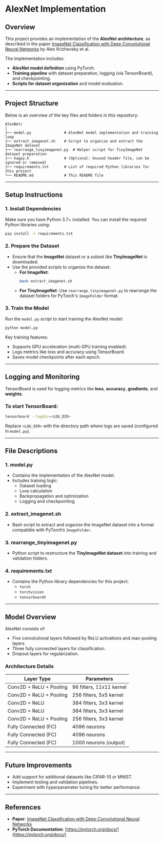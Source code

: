 
# AlexNet Implementation

## Overview

This project provides an implementation of the **AlexNet architecture**, as described in the paper 
[ImageNet Classification with Deep Convolutional Neural Networks](https://papers.nips.cc/paper/4824-imagenet-classification-with-deep-convolutional-neural-networks.pdf) by Alex Krizhevsky et al.

The implementation includes:
- **AlexNet model definition** using PyTorch.
- **Training pipeline** with dataset preparation, logging (via TensorBoard), and checkpointing.
- **Scripts for dataset organization** and model evaluation.

---

## Project Structure

Below is an overview of the key files and folders in this repository:

```
AlexNet/
│
├── model.py               # AlexNet model implementation and training loop
├── extract_imagenet.sh    # Script to organize and extract the ImageNet dataset
├── rearrange_tinyimagenet.py  # Helper script for TinyImageNet dataset preparation
├── happy.h                # (Optional: Unused header file, can be ignored or removed)
├── requirements.txt       # List of required Python libraries for this project
└── README.md              # This README file
```

---

## Setup Instructions

### **1. Install Dependencies**
Make sure you have Python 3.7+ installed. You can install the required Python libraries using:

```bash
pip install -r requirements.txt
```

### **2. Prepare the Dataset**
- Ensure that the **ImageNet** dataset or a subset like **TinyImageNet** is downloaded.
- Use the provided scripts to organize the dataset:
  - **For ImageNet**:
    ```bash
    bash extract_imagenet.sh
    ```
  - **For TinyImageNet**:
    Use `rearrange_tinyimagenet.py` to rearrange the dataset folders for PyTorch's `ImageFolder` format.

### **3. Train the Model**
Run the `model.py` script to start training the AlexNet model:

```bash
python model.py
```

Key training features:
- Supports GPU acceleration (multi-GPU training enabled).
- Logs metrics like loss and accuracy using TensorBoard.
- Saves model checkpoints after each epoch.

---

## Logging and Monitoring
TensorBoard is used for logging metrics like **loss**, **accuracy**, **gradients**, and **weights**.

### To start TensorBoard:
```bash
tensorboard --logdir=<LOG_DIR>
```
Replace `<LOG_DIR>` with the directory path where logs are saved (configured in `model.py`).

---

## File Descriptions

### **1. model.py**
- Contains the implementation of the AlexNet model.
- Includes training logic:
  - Dataset loading
  - Loss calculation
  - Backpropagation and optimization
  - Logging and checkpointing

### **2. extract_imagenet.sh**
- Bash script to extract and organize the ImageNet dataset into a format compatible with PyTorch’s `ImageFolder`.

### **3. rearrange_tinyimagenet.py**
- Python script to restructure the **TinyImageNet dataset** into training and validation folders.

### **4. requirements.txt**
- Contains the Python library dependencies for this project:
  - `torch`
  - `torchvision`
  - `tensorboardX`

---

## Model Overview

AlexNet consists of:
- Five convolutional layers followed by ReLU activations and max-pooling layers.
- Three fully connected layers for classification.
- Dropout layers for regularization.

### Architecture Details
| Layer Type              | Parameters                |
|-------------------------|---------------------------|
| Conv2D + ReLU + Pooling | 96 filters, 11x11 kernel  |
| Conv2D + ReLU + Pooling | 256 filters, 5x5 kernel   |
| Conv2D + ReLU           | 384 filters, 3x3 kernel   |
| Conv2D + ReLU           | 384 filters, 3x3 kernel   |
| Conv2D + ReLU + Pooling | 256 filters, 3x3 kernel   |
| Fully Connected (FC)    | 4096 neurons              |
| Fully Connected (FC)    | 4096 neurons              |
| Fully Connected (FC)    | 1000 neurons (output)     |

---

## Future Improvements
- Add support for additional datasets like CIFAR-10 or MNIST.
- Implement testing and validation pipelines.
- Experiment with hyperparameter tuning for better performance.

---

## References
- **Paper**: [ImageNet Classification with Deep Convolutional Neural Networks](https://papers.nips.cc/paper/4824-imagenet-classification-with-deep-convolutional-neural-networks.pdf)
- **PyTorch Documentation**: [https://pytorch.org/docs/](https://pytorch.org/docs/)
